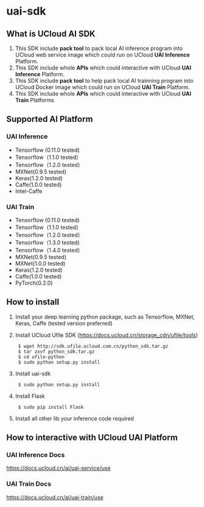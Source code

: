 # uai-sdk
## What is UCloud AI SDK

1. This SDK include **pack tool** to pack local AI inference program into UCloud web service image which could run on UCloud **UAI Inference** Platform.
2. This SDK include whole **APIs** which could interactive with UCloud **UAI Inference** Platform.
3. This SDK include **pack tool** to help pack local AI trainning program into UCloud Docker image which could run on UCloud **UAI Train** Platform.
4. This SDK include whole **APIs** which could interactive with UCloud **UAI Train** Platforms



## Supported AI Platform

### UAI Inference
- Tensorflow (0.11.0 tested)
- Tensorflow（1.1.0 tested）
- Tensorflow（1.2.0 tested）
- MXNet(0.9.5 tested)
- Keras(1.2.0 tested)
- Caffe(1.0.0 tested)
- Intel-Caffe

### UAI Train
- Tensorflow (0.11.0 tested)
- Tensorflow（1.1.0 tested）
- Tensorflow（1.2.0 tested）
- Tensorflow（1.3.0 tested)
- Tensorflow（1.4.0 tested）
- MXNet(0.9.5 tested)
- MXNet(1.0.0 tested)
- Keras(1.2.0 tested)
- Caffe(1.0.0 tested)
- PyTorch(0.2.0)

## How to install
1. Install your deep learning python package, such as Tensorflow, MXNet, Keras, Caffe (tested version preferred)
2. Install UCloud Ufile SDK (https://docs.ucloud.cn/storage_cdn/ufile/tools)

        $ wget http://sdk.ufile.ucloud.com.cn/python_sdk.tar.gz
        $ tar zxvf python_sdk.tar.gz
        $ cd ufile-python
        $ sudo python setup.py install

3. Install uai-sdk

        $ sudo python setup.py install

4. Install Flask

        $ sudo pip install Flask

5. Install all other lib your inference code required


## How to interactive with UCloud UAI Platform
### UAI Inference Docs
https://docs.ucloud.cn/ai/uai-service/use
### UAI Train Docs
https://docs.ucloud.cn/ai/uai-train/use
